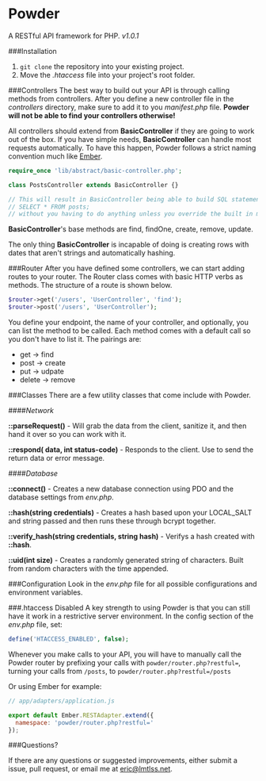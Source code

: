 # Powder
A RESTful API framework for PHP. _v1.0.1_

###Installation
1. `git clone` the repository into your existing project.
2. Move the _.htaccess_ file into your project's root folder.

###Controllers
The best way to build out your API is through calling methods from controllers. After you define a new controller file in the 
_controllers_ directory, make sure to add it to you _manifest.php_ file. __Powder will not be able to find your controllers otherwise!__

All controllers should extend from __BasicController__ if they are going to work out of the box. If you have simple needs, 
__BasicController__ can handle most requests automatically. To have this happen, Powder follows a strict naming convention much like
[Ember](http://emberjs.com/guides/concepts/naming-conventions#toc_nesting). 


```php
require_once 'lib/abstract/basic-controller.php';

class PostsController extends BasicController {}

// This will result in BasicController being able to build SQL statements that say
// SELECT * FROM posts;
// without you having to do anything unless you override the built in methods.
```

__BasicController__'s base methods are find, findOne, create, remove, update.

The only thing __BasicController__ is incapable of doing is creating rows with dates that aren't strings and automatically hashing.

###Router
After you have defined some controllers, we can start adding routes to your router. The Router class comes with basic HTTP verbs as 
methods. The structure of a route is shown below.

```php
$router->get('/users', 'UserController', 'find');
$router->post('/users', 'UserController');
```

You define your endpoint, the name of your controller, and optionally, you can list the method to be called. 
Each method comes with a default call so you don't have to list it. The pairings are:

- get -> find
- post -> create
- put -> udpate
- delete -> remove

###Classes
There are a few utility classes that come include with Powder.

####_Network_

__::parseRequest()__ - Will grab the data from the client, sanitize it, and then hand it over so you can work with it.

__::respond(<T> data, int status-code)__ - Responds to the client. Use to send the return data or error message.

####_Database_

__::connect()__ - Creates a new database connection using PDO and the database settings from _env.php_.

__::hash(string credentials)__ - Creates a hash based upon your LOCAL\_SALT and string passed and then runs these through bcrypt together.

__::verify_hash(string credentials, string hash)__ - Verifys a hash created with __::hash__.

__::uid(int size)__ - Creates a randomly generated string of characters. Built from random characters with the time appended.

###Configuration
Look in the _env.php_ file for all possible configurations and environment variables.

###.htaccess Disabled
A key strength to using Powder is that you can still have it work in a restrictive server environment.
In the config section of the _env.php_ file, set:

```php
define('HTACCESS_ENABLED', false);
```

Whenever you make calls to your API, you will have to manually call the Powder router by prefixing your calls with
`powder/router.php?restful=`, turning your calls from `/posts`, to `powder/router.php?restful=/posts`

Or using Ember for example:

```javascript
// app/adapters/application.js

export default Ember.RESTAdapter.extend({
  namespace: 'powder/router.php?restful=' 
});
```

###Questions?

If there are any questions or suggested improvements, either submit a issue, pull request, or email me at eric@lmtlss.net.
